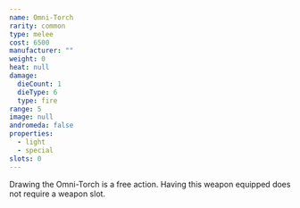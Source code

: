 ```yaml
---
name: Omni-Torch
rarity: common
type: melee
cost: 6500
manufacturer: ""
weight: 0
heat: null
damage:
  dieCount: 1
  dieType: 6
  type: fire
range: 5
image: null
andromeda: false
properties:
  - light
  - special
slots: 0
---
```

Drawing the Omni-Torch is a free action. Having this weapon equipped does not require a weapon 
slot.